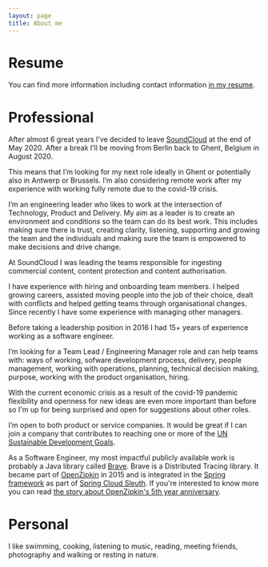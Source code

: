 ```yaml
---
layout: page
title: About me
---
```



# Resume

You can find more information including contact information [in my resume](../doc/Kristof_Adriaenssens_Resume_public.pdf).

# Professional


After almost 6 great years I’ve decided to leave [SoundCloud](https://soundcloud.com) at the end of May 2020.
After a break I’ll be moving from Berlin back to Ghent, Belgium in August 2020.

This means that I’m looking for my next role ideally in Ghent or potentially also in Antwerp or Brussels.
I’m also considering remote work after my experience with working fully remote due to the covid-19 crisis.

I’m an engineering leader who likes to work at the intersection of Technology, Product and Delivery.
My aim as a leader is to create an environment and conditions so the team can do its best work.
This includes making sure there is trust, creating clarity, listening, supporting and growing the team and the individuals and making sure the team is empowered to make decisions and drive change.

At SoundCloud I was leading the teams responsible for ingesting commercial content, content protection and content authorisation.

I have experience with hiring and onboarding team members. I helped growing careers, assisted moving people into the job of their choice, dealt with conflicts and helped getting teams through organisational changes. Since recently I have some experience with managing other managers.

Before taking a leadership position in 2016 I had 15+ years of experience working as a software engineer.

I’m looking for a Team Lead / Engineering Manager role and can help teams with: ways of working, sofware development process, delivery, people management, working with operations, planning, technical decision making, purpose, working with the product organisation, hiring.  

With the current economic crisis as a result of the covid-19 pandemic flexibility and openness for new ideas are even more important than before so I'm up for being surprised and open for suggestions about other roles.

I’m open to both product or service companies. It would be great if I can join a company that contributes to reaching one or more of the [UN Sustainable Development Goals](https://www.globalgoals.org).

As a Software Engineer, my most impactful publicly available work is probably a Java library called [Brave][1].  Brave is a Distributed Tracing library. It became part of [OpenZipkin](../2015-07-17-brave-moved-to-openzipkin/) in 2015 and is integrated in the [Spring framework](https://spring.io) as part of [Spring Cloud Sleuth](https://cloud.spring.io/spring-cloud-sleuth/). If you're interested to know more you can read [the story about OpenZipkin's 5th year anniversary](https://github.com/openzipkin/openzipkin.github.io/wiki/OpenZipkin's-5-year-anniversary).


# Personal

I like swimming, cooking, listening to music, reading, meeting friends, photography and walking or resting in nature.



[1]: https://github.com/openzipkin/brave


